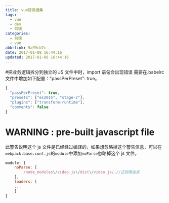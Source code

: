 ```yaml
---
title: vue错误搜集
tags:
  - vue
  - dev
  - 前端
categories:
  - 前端
  - vue
abbrlink: 9a99cb7c
date: 2017-01-08 16:44:16
updated: 2017-01-08 16:44:16
---
```


#把业务逻辑拆分到独立的 JS 文件中时，import 语句会出现错误
需要在.babelrc 文件中增加如下配置："passPerPreset": true。

```js
{
  "passPerPreset": true,
  "presets": ["es2015", "stage-2"],
  "plugins": ["transform-runtime"],
  "comments": false
}
```

<!-- more -->

# WARNING : pre-built javascript file

此警告说明这个 js 文件是已经经过编译的，如果想忽略掉这个警告信息，可以在`webpack.base.conf.js`的`module`中添加`noParse`忽略掉这个 js 文件。

```js
module: {
    noParse: [
        /node_modules\/video.js\/dist\/video.js/,//正则表达式
    ],
    loaders: [
    ...
    ]
}
```
